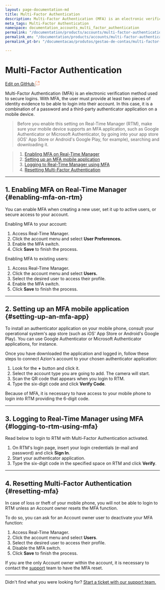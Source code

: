 ```yaml
---
layout: page-documentation-md
title: Multi-Factor Authentication
description: Multi-Factor Authentication (MFA) is an electronic verification method used to secure logins.
meta_tags: Multi-Factor Authentication
namespace: documentation_accounts_multi_factor_authentication
permalink: "/documentation/products/accounts/multi-factor-authentication/"
permalink_en: "/documentation/products/accounts/multi-factor-authentication/"
permalink_pt-br: "/documentacao/produtos/gestao-de-contas/multi-factor-authentication/"

---
```

# **Multi-Factor Authentication**

[Edit on GitHub <svg width="14" height="14" xmlns="http://www.w3.org/2000/svg"><g fill="none" stroke="#F3652B"><path d="M4.81.71H.672v11.43H12.1V8.001" stroke-width=".8"/><path d="M6.87.786h5.155V5.94M6.31 6.5L12.026.786"/></g></svg>](https://github.com/aziontech/docs_en/blob/master/accounts/multi-factor-authentication/2021-01-14-index.md)

Multi-Factor Authentication (MFA) is an electronic verification method used to secure logins. With MFA, the user must provide at least two pieces of identity evidence to be able to login into their account. In this case, it is a combination of a password and a third-party authenticator application on a mobile device.

> Before you enable this setting on Real-Time Manager (RTM), make sure your mobile device supports an MFA application, such as Google Authenticator or Microsoft Authenticator, by going into your app store (iOS' App Store or Android's Google Play, for example), searching and downloading it.

> 1. [Enabling MFA on Real-Time Manager](#enabling-mfa-on-rtm)
> 2. [Setting up an MFA mobile application](#setting-up-an-mfa-app)
> 3. [Logging to Real-Time Manager using MFA](#logging-to-rtm-using-mfa)
> 4. [Resetting Multi-Factor Authentication](#resetting-mfa)

***

## 1. Enabling MFA on Real-Time Manager {#enabling-mfa-on-rtm}

You can enable MFA when creating a new user, set it up to active users, or secure access to your account.

Enabling MFA to your account:

1. Access Real-Time Manager.
2. Click the account menu and select **User Preferences.**
3. Enable the MFA switch.
4. Click **Save** to finish the process.

Enabling MFA to existing users:

1. Access Real-Time Manager.
2. Click the account menu and select **Users.**
3. Select the desired user to access their profile.
4. Enable the MFA switch.
5. Click **Save** to finish the process.

***

## 2. Setting up an MFA mobile application {#setting-up-an-mfa-app}

To install an authenticator application on your mobile phone, consult your operational system's app store (such as iOS' App Store or Android's Google Play). You can use Google Authenticator or Microsoft Authenticator applications, for instance.

Once you have downloaded the application and logged in, follow these steps to connect Azion's account to your chosen authenticator application:

1. Look for the **+** button and click it.
2. Select the account type you are going to add. The camera will start.
3. Scan the QR code that appears when you login to RTM.
4. Type the six-digit code and click **Verify Code**.

Because of MFA, it is necessary to have access to your mobile phone to login into RTM providing the 6-digit code.

***

## 3. Logging to Real-Time Manager using MFA {#logging-to-rtm-using-mfa}

Read below to login to RTM with Multi-Factor Authentication activated.

1. On RTM's login page, insert your login credentials (e-mail and password) and click **Sign In**.
2. Start your authenticator application.
3. Type the six-digit code in the specified space on RTM and click **Verify**.

***

## 4. Resetting Multi-Factor Authentication {#resetting-mfa}

In case of loss or theft of your mobile phone, you will not be able to login to RTM unless an Account owner resets the MFA function.

To do so, you can ask for an Account owner user to deactivate your MFA function:

1. Access Real-Time Manager.
2. Click the account menu and select **Users**.
3. Select the desired user to access their profile.
4. Disable the MFA switch.
5. Click **Save** to finish the process.

If you are the only Account owner within the account, it is necessary to contact the [support](\[support@azion.com\](mailto:support@azion.com) ) team to have the MFA reset.

***

Didn't find what you were looking for? [Start a ticket with our support team.](https://tickets.azion.com/)
